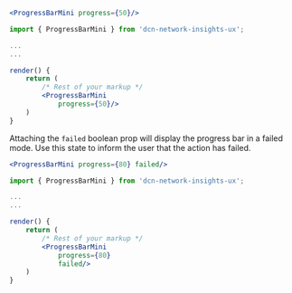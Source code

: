 ```jsx noeditor
<ProgressBarMini progress={50}/>
```
```jsx static
import { ProgressBarMini } from 'dcn-network-insights-ux';

...
...

render() {
    return (
        /* Rest of your markup */
        <ProgressBarMini 
            progress={50}/>
    )
}

```
Attaching the `failed` boolean prop will display the progress bar in a failed mode. Use this state to inform the user that the action has failed.
```jsx noeditor
<ProgressBarMini progress={80} failed/>
```
```jsx static
import { ProgressBarMini } from 'dcn-network-insights-ux';

...
...

render() {
    return (
        /* Rest of your markup */
        <ProgressBarMini 
            progress={80}
            failed/>
    )
}

```